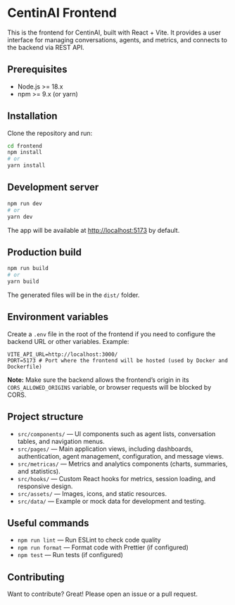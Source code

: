 # CentinAI Frontend

This is the frontend for CentinAI, built with React + Vite. It provides a user interface for managing conversations, agents, and metrics, and connects to the backend via REST API.

## Prerequisites

- Node.js >= 18.x
- npm >= 9.x (or yarn)

## Installation

Clone the repository and run:

```bash
cd frontend
npm install
# or
yarn install
```

## Development server

```bash
npm run dev
# or
yarn dev
```

The app will be available at [http://localhost:5173](http://localhost:5173) by default.

## Production build

```bash
npm run build
# or
yarn build
```

The generated files will be in the `dist/` folder.

## Environment variables

Create a `.env` file in the root of the frontend if you need to configure the backend URL or other variables. Example:

```
VITE_API_URL=http://localhost:3000/
PORT=5173 # Port where the frontend will be hosted (used by Docker and Dockerfile)
```

**Note:**
Make sure the backend allows the frontend’s origin in its `CORS_ALLOWED_ORIGINS` variable, or browser requests will be blocked by CORS.

## Project structure

- `src/components/` — UI components such as agent lists, conversation tables, and navigation menus.
- `src/pages/` — Main application views, including dashboards, authentication, agent management, configuration, and message views.
- `src/metricas/` — Metrics and analytics components (charts, summaries, and statistics).
- `src/hooks/` — Custom React hooks for metrics, session loading, and responsive design.
- `src/assets/` — Images, icons, and static resources.
- `src/data/` — Example or mock data for development and testing.

## Useful commands

- `npm run lint` — Run ESLint to check code quality
- `npm run format` — Format code with Prettier (if configured)
- `npm test` — Run tests (if configured)

## Contributing

Want to contribute? Great! Please open an issue or a pull request.
